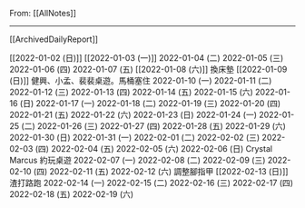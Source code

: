 From: [[AllNotes]]

---

[[ArchivedDailyReport]]


[[2022-01-02 (日)]]
[[2022-01-03 (一)]]
2022-01-04 (二)
2022-01-05 (三)
2022-01-06 (四)
2022-01-07 (五)
[[2022-01-08 (六)]] 換床墊
[[2022-01-09 (日)]] 健興、小孟、裴裴桌遊。馬桶塞住
2022-01-10 (一)
2022-01-11 (二)
2022-01-12 (三)
2022-01-13 (四)
2022-01-14 (五)
2022-01-15 (六)
2022-01-16 (日)
2022-01-17 (一)
2022-01-18 (二)
2022-01-19 (三)
2022-01-20 (四)
2022-01-21 (五)
2022-01-22 (六)
2022-01-23 (日)
2022-01-24 (一)
2022-01-25 (二)
2022-01-26 (三)
2022-01-27 (四)
2022-01-28 (五)
2022-01-29 (六)
2022-01-30 (日)
2022-01-31 (一)
2022-02-01 (二)
2022-02-02 (三)
2022-02-03 (四)
2022-02-04 (五)
2022-02-05 (六)
2022-02-06 (日) Crystal Marcus 約玩桌遊
2022-02-07 (一)
2022-02-08 (二)
2022-02-09 (三)
2022-02-10 (四)
2022-02-11 (五)
2022-02-12 (六) 調整腳指甲
[[2022-02-13 (日)]] 渣打路跑
2022-02-14 (一)
2022-02-15 (二)
2022-02-16 (三)
2022-02-17 (四)
2022-02-18 (五)
2022-02-19 (六)